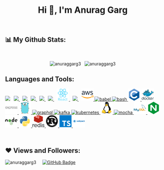 
<h1 align="center">Hi 👋, I'm Anurag Garg</h1>
<!-- <h4 align="center">I'm a 4th-year undergrad @ IET-DAVV pursuing CSE. Currently exploring Web Devlopment and got highly fascinated by open-source.
</h4>
<h2>Connect with me:</h2>

<p align="left">

<a href = "https://www.linkedin.com/in/anurag-garg-760109213/"><img src="https://img.icons8.com/fluent/48/000000/linkedin.png"/></a>&nbsp; &nbsp;
<a href = "https://twitter.com/anuraggarg_3"><img src="https://img.icons8.com/fluent/48/000000/twitter.png"/></a>&nbsp; &nbsp;
<a href = "https://www.instagram.com/anurag_garg3/"><img src="https://img.icons8.com/fluent/48/000000/instagram-new.png"/></a>&nbsp; &nbsp;
</p>
 -->

</br>
<!-- ## 📊 My Github Stats -->

<h2>📊 My Github Stats:</h2>
</br>
  <p align="center" ><img  src="https://github-readme-stats.vercel.app/api?username=anuraggarg3&show_icons=true&locale=en" alt="anuraggarg3" />&nbsp;&nbsp;
<!-- <p><img  src="https://github-readme-stats.vercel.app/api?username=anuraggarg3&show_icons=true&locale=en" alt="anuraggarg3" /></p> -->
<!-- <p><img align="center" src="https://github-readme-streak-stats.herokuapp.com/?user=anuraggarg3&" alt="anuraggarg3" /></p> -->
<!-- <span><img  src="https://github-readme-streak-stats.herokuapp.com/?user=anuraggarg3&" alt="anuraggarg3" /></span> -->
  <span><img  src="https://github-readme-stats.vercel.app/api/top-langs?username=anuraggarg3&show_icons=true&locale=en&layout=compact" alt="anuraggarg3" /></span>
 </p>
<!-- ## Languages and Tools: -->

<h2> Languages and Tools:</h2>
<p align="left"> 
<!--  <a href="https://isocpp.org/" target="-blank"><img src="https://img.icons8.com/color/48/000000/c-plus-plus-logo.png"/></a> &nbsp;
      <a href="https://www.java.com" target="_blank"> <img src="https://img.icons8.com/color/48/000000/java-coffee-cup-logo.png"/> </a> &nbsp;
   <a href="https://www.w3.org/html/" target="_blank"> <img src="https://img.icons8.com/color/48/000000/html-5.png"/> </a>  &nbsp;
    <a href="https://www.w3schools.com/css/" target="_blank"> <img src="https://img.icons8.com/color/48/000000/css3.png"/> </a> &nbsp;
   <a href="https://developer.mozilla.org/en-US/docs/Web/JavaScript" target="_blank"> <img src="https://img.icons8.com/color/48/000000/javascript.png"/> </a> &nbsp;
  <a href="https://getbootstrap.com" target="_blank"> <img src="https://img.icons8.com/color/48/000000/bootstrap.png"/> </a>  &nbsp;
  <a href="https://reactjs.org/" target="_blank"> <img src="https://raw.githubusercontent.com/devicons/devicon/master/icons/react/react-original-wordmark.svg" alt="react" width="40" height="40"/> </a> &nbsp;
  <a href="https://git-scm.com/" target="_blank"> <img src="https://img.icons8.com/color/48/000000/git.png"/> </a>  &nbsp; -->

 <a href="https://isocpp.org/" target="_blank"><img src="https://img.icons8.com/color/48/000000/c-plus-plus-logo.png"/></a> &nbsp;
<a href="https://www.java.com" target="_blank"> <img src="https://img.icons8.com/color/48/000000/java-coffee-cup-logo.png"/> </a> &nbsp;
<a href="https://www.w3.org/html/" target="_blank"> <img src="https://img.icons8.com/color/48/000000/html-5.png"/> </a> &nbsp;
<a href="https://www.w3schools.com/css/" target="_blank"> <img src="https://img.icons8.com/color/48/000000/css3.png"/> </a> &nbsp;
<a href="https://developer.mozilla.org/en-US/docs/Web/JavaScript" target="_blank"> <img src="https://img.icons8.com/color/48/000000/javascript.png"/> </a> &nbsp;
<a href="https://getbootstrap.com" target="_blank"> <img src="https://img.icons8.com/color/48/000000/bootstrap.png"/> </a> &nbsp;
<a href="https://reactjs.org/" target="_blank"> <img src="https://raw.githubusercontent.com/devicons/devicon/master/icons/react/react-original-wordmark.svg" alt="react" width="40" height="40"/> </a> &nbsp;
<a href="https://git-scm.com/" target="_blank"> <img src="https://img.icons8.com/color/48/000000/git.png"/> </a> &nbsp;
<a href="https://aws.amazon.com" target="_blank" rel="noreferrer"> <img src="https://raw.githubusercontent.com/devicons/devicon/master/icons/amazonwebservices/amazonwebservices-original-wordmark.svg" alt="aws" width="40" height="40"/> </a>
<a href="https://babeljs.io/" target="_blank" rel="noreferrer"> <img src="https://www.vectorlogo.zone/logos/babeljs/babeljs-icon.svg" alt="babel" width="40" height="40"/> </a>
<a href="https://www.gnu.org/software/bash/" target="_blank" rel="noreferrer"> <img src="https://www.vectorlogo.zone/logos/gnu_bash/gnu_bash-icon.svg" alt="bash" width="40" height="40"/> </a>
<a href="https://www.cprogramming.com/" target="_blank" rel="noreferrer"> <img src="https://raw.githubusercontent.com/devicons/devicon/master/icons/c/c-original.svg" alt="c" width="40" height="40"/> </a>
<a href="https://www.docker.com/" target="_blank" rel="noreferrer"> <img src="https://raw.githubusercontent.com/devicons/devicon/master/icons/docker/docker-original-wordmark.svg" alt="docker" width="40" height="40"/> </a>
<a href="https://expressjs.com" target="_blank" rel="noreferrer"> <img src="https://raw.githubusercontent.com/devicons/devicon/master/icons/express/express-original-wordmark.svg" alt="express" width="40" height="40"/> </a>
<a href="https://golang.org" target="_blank" rel="noreferrer"> <img src="https://raw.githubusercontent.com/devicons/devicon/master/icons/go/go-original.svg" alt="go" width="40" height="40"/> </a>
<a href="https://graphql.org" target="_blank" rel="noreferrer"> <img src="https://www.vectorlogo.zone/logos/graphql/graphql-icon.svg" alt="graphql" width="40" height="40"/> </a>
<a href="https://kafka.apache.org/" target="_blank" rel="noreferrer"> <img src="https://www.vectorlogo.zone/logos/apache_kafka/apache_kafka-icon.svg" alt="kafka" width="40" height="40"/> </a>
<a href="https://kubernetes.io" target="_blank" rel="noreferrer"> <img src="https://www.vectorlogo.zone/logos/kubernetes/kubernetes-icon.svg" alt="kubernetes" width="40" height="40"/> </a>
<a href="https://www.linux.org/" target="_blank" rel="noreferrer"> <img src="https://raw.githubusercontent.com/devicons/devicon/master/icons/linux/linux-original.svg" alt="linux" width="40" height="40"/> </a>
<a href="https://mochajs.org" target="_blank" rel="noreferrer"> <img src="https://www.vectorlogo.zone/logos/mochajs/mochajs-icon.svg" alt="mocha" width="40" height="40"/> </a>
<a href="https://www.mysql.com/" target="_blank" rel="noreferrer"> <img src="https://raw.githubusercontent.com/devicons/devicon/master/icons/mysql/mysql-original-wordmark.svg" alt="mysql" width="40" height="40"/> </a>
<a href="https://www.nginx.com" target="_blank" rel="noreferrer"> <img src="https://raw.githubusercontent.com/devicons/devicon/master/icons/nginx/nginx-original.svg" alt="nginx" width="40" height="40"/> </a>
<a href="https://nodejs.org" target="_blank" rel="noreferrer"> <img src="https://raw.githubusercontent.com/devicons/devicon/master/icons/nodejs/nodejs-original-wordmark.svg" alt="nodejs" width="40" height="40"/> </a>
<a href="https://www.python.org" target="_blank" rel="noreferrer"> <img src="https://raw.githubusercontent.com/devicons/devicon/master/icons/python/python-original.svg" alt="python" width="40" height="40"/> </a>
<a href="https://redis.io" target="_blank" rel="noreferrer"> <img src="https://raw.githubusercontent.com/devicons/devicon/master/icons/redis/redis-original-wordmark.svg" alt="redis" width="40" height="40"/> </a>
<a href="https://www.rust-lang.org" target="_blank" rel="noreferrer"> <img src="https://raw.githubusercontent.com/devicons/devicon/master/icons/rust/rust-plain.svg" alt="rust" width="40" height="40"/> </a>
<a href="https://www.typescriptlang.org/" target="_blank" rel="noreferrer"> <img src="https://raw.githubusercontent.com/devicons/devicon/master/icons/typescript/typescript-original.svg" alt="typescript" width="40" height="40"/> </a>
<a href="https://webpack.js.org" target="_blank" rel="noreferrer"> <img src="https://raw.githubusercontent.com/devicons/devicon/d00d0969292a6569d45b06d3f350f463a0107b0d/icons/webpack/webpack-original-wordmark.svg" alt="webpack" width="40" height="40"/> </a>

   </p>
   
   </br>

<!-- </br></br></br> -->
<!-- ## Connect with me: -->

## ❤ Views and Followers:

<p align="left"> <img src="https://komarev.com/ghpvc/?username=anuraggarg3&label=Profile%20views&color=0e75b6&style=flat" alt="anuraggarg3" /> &nbsp; &nbsp;
<span>
<a href="https://github.com/anuraggarg3?tab=followers"><img src="https://img.shields.io/github/followers/anuraggarg3?style=social" alt="GitHub Badge"></a></span></p>
<!-- <h2>Connect with me:</h2>

<p align="left">

<a href = "https://www.linkedin.com/in/anurag-garg-760109213/"><img src="https://img.icons8.com/fluent/48/000000/linkedin.png"/></a>&nbsp; &nbsp;
<a href = "https://twitter.com/anuraggarg_3"><img src="https://img.icons8.com/fluent/48/000000/twitter.png"/></a>&nbsp; &nbsp;
<a href = "https://www.instagram.com/anurag_garg3/"><img src="https://img.icons8.com/fluent/48/000000/instagram-new.png"/></a>&nbsp; &nbsp;

</p> -->
